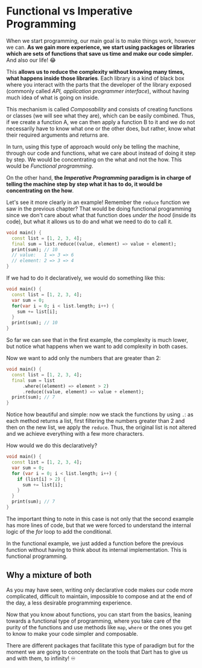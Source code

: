 # Functional vs Imperative Programming

When we start programming, our main goal is to make things work, however we can. __As we gain more experience, we start using packages or libraries which are sets of functions that save us time and make our code simpler.__ And also our life! 😂

This __allows us to reduce the complexity without knowing many times, what happens inside those libraries__. Each library is a kind of black box where you interact with the parts that the developer of the library exposed (commonly called _API, application programmer interface_), without having much idea of what is going on inside.

This mechanism is called _Composability_ and consists of creating functions or classes (we will see what they are), which can be easily combined. Thus, if we create a function A, we can then apply a function B to it and we do not necessarily have to know what one or the other does, but rather, know what their required arguments and returns are.

In turn, using this type of approach would only be telling the machine, through our code and functions, what we care about instead of doing it step by step. We would be concentrating on the what and not the how. This would be _Functional programming_.

On the other hand, __the _Imperative Programming_ paradigm is in charge of telling the machine step by step what it has to do, it would be concentrating on the how__.

Let's see it more clearly in an example! Remember the `reduce` function we saw in the previous chapter? That would be doing functional programming since we don't care about what that function does _under the hood_ (inside its code), but what it allows us to do and what we need to do to call it.

```dart
void main() {
  const list = [1, 2, 3, 4];
  final sum = list.reduce((value, element) => value + element);
  print(sum); // 10
  // value:   1 => 3 => 6
  // element: 2 => 3 => 4
}
```

If we had to do it declaratively, we would do something like this:

```dart
void main() {
  const list = [1, 2, 3, 4];
  var sum = 0;
  for(var i = 0; i < list.length; i++) {
    sum += list[i];
  }
  print(sum); // 10
}
```

So far we can see that in the first example, the complexity is much lower, but notice what happens when we want to add complexity in both cases.

Now we want to add only the numbers that are greater than 2:

```dart
void main() {
  const list = [1, 2, 3, 4];
  final sum = list
      .where((element) => element > 2)
      .reduce((value, element) => value + element);
  print(sum); // 7
}
```

Notice how beautiful and simple: now we stack the functions by using `.`: as each method returns a list, first filtering the numbers greater than 2 and then on the new list, we apply the `reduce`. Thus, the original list is not altered and we achieve everything with a few more characters.

How would we do this declaratively?

```dart
void main() {
  const list = [1, 2, 3, 4];
  var sum = 0;
  for (var i = 0; i < list.length; i++) {
    if (list[i] > 2) {
      sum += list[i];
    }
  }
  print(sum); // 7
}
```

The important thing to note in this case is not only that the second example has more lines of code, but that we were forced to understand the internal logic of the _for_ loop to add the conditional.

In the functional example, we just added a function before the previous function without having to think about its internal implementation. This is functional programming.

## Why a mixture of both

As you may have seen, writing only declarative code makes our code more complicated, difficult to maintain, impossible to compose and at the end of the day, a less desirable programming experience.

Now that you know about functions, you can start from the basics, leaning towards a functional type of programming, where you take care of the purity of the functions and use methods like `map`, `where` or the ones you get to know to make your code simpler and composable.

There are different packages that facilitate this type of paradigm but for the moment we are going to concentrate on the tools that Dart has to give us and with them, to infinity! ♾️
